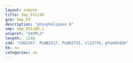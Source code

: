 ```yaml
---
layout: smgene
title: Smp_031180
grp: Smp_03
description: "phospholipase A"
smp: Smp_031180.1
uniprot: "G4VPL2"
length:  1248
cdd: "COG2267, PLN02517, PLN02733, cl22774, pfam02450"
kk: ns
categories: sm
---
```

